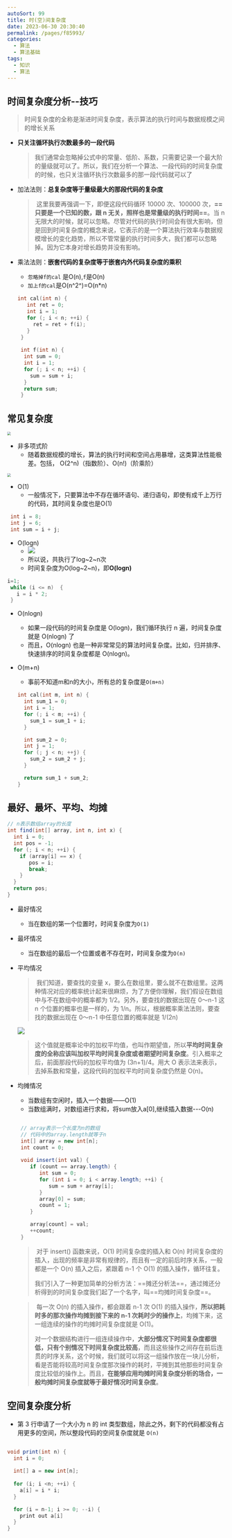 ```yaml
---
autoSort: 99
title: 时(空)间复杂度
date: 2023-06-30 20:30:40
permalink: /pages/f85993/
categories: 
  - 算法
  - 算法基础
tags: 
  - 知识
  - 算法
---
```




## 时间复杂度分析--技巧

>  时间复杂度的全称是渐进时间复杂度，表示算法的执行时间与数据规模之间的增长关系

* **只关注循环执行次数最多的一段代码**

  > ​	我们通常会忽略掉公式中的常量、低阶、系数，只需要记录一个最大阶的量级就可以了。所以，我们在分析一个算法、一段代码的时间复杂度的时候，也只关注循环执行次数最多的那一段代码就可以了

* 加法法则：**总复杂度等于量级最大的那段代码的复杂度**

  > ​		这里我要再强调一下，即便这段代码循环 10000 次、100000 次，**==只要是一个已知的数，跟 n 无关，照样也是常量级的执行时间==**。当 n 无限大的时候，就可以忽略。尽管对代码的执行时间会有很大影响，但是回到时间复杂度的概念来说，它表示的是一个算法执行效率与数据规模增长的变化趋势，所以不管常量的执行时间多大，我们都可以忽略掉。因为它本身对增长趋势并没有影响。

* 乘法法则：**嵌套代码的复杂度等于嵌套内外代码复杂度的乘积**

  * `忽略掉f的cal` 是O(n),`f`是O(n)
  * `加上f的cal`是O(n^2^)=O(n*n)

  ``` c
  int cal(int n) {
     int ret = 0; 
     int i = 1;
     for (; i < n; ++i) {
       ret = ret + f(i);
     } 
   } 
   
   int f(int n) {
    int sum = 0;
    int i = 1;
    for (; i < n; ++i) {
      sum = sum + i;
    } 
    return sum;
   }
  ```

## 常见复杂度

<img src="/assets/算法/常见算法复杂度.webp" style="zoom:50%;" />

* 非多项式阶
  * 随着数据规模的增长，算法的执行时间和空间占用暴增，这类算法性能极差。包括， O(2^n)（指数阶）、O(n!)（阶乘阶）

<img src="/assets/算法/常见算法复杂度1.webp" style="zoom:50%;" />

* O(1)
  * 一般情况下，只要算法中不存在循环语句、递归语句，即使有成千上万行的代码，其时间复杂度也是Ο(1)

```c
 int i = 8;
 int j = 6;
 int sum = i + j;
```

* O(logn)
  * ![](/assets/算法/logn.webp)
  * 所以说，共执行了log~2~n次
  * 时间复杂度为O(log~2~n)，即**O(logn)**

```c
i=1;
 while (i <= n)  {
   i = i * 2;
 }
```

* O(nlogn)
  * 如果一段代码的时间复杂度是 O(logn)，我们循环执行 n 遍，时间复杂度就是 O(nlogn) 了
  * 而且，O(nlogn) 也是一种非常常见的算法时间复杂度。比如，归并排序、快速排序的时间复杂度都是 O(nlogn)。

* O(m+n)

  * 事前不知道m和n的大小，所有总的复杂度是`O(m+n)`

  ```c
  int cal(int m, int n) {
    int sum_1 = 0;
    int i = 1;
    for (; i < m; ++i) {
      sum_1 = sum_1 + i;
    }
  
    int sum_2 = 0;
    int j = 1;
    for (; j < n; ++j) {
      sum_2 = sum_2 + j;
    }
  
    return sum_1 + sum_2;
  }
  ```

## 最好、最坏、平均、均摊

```java
// n表示数组array的长度
int find(int[] array, int n, int x) {
  int i = 0;
  int pos = -1;
  for (; i < n; ++i) {
    if (array[i] == x) {
       pos = i;
       break;
    }
  }
  return pos;
}
```

* 最好情况

  * 当在数组的第一个位置时，时间复杂度为`O(1)`

* 最坏情况

  * 当在数组的最后一个位置或者不存在时，时间复杂度为`O(n)`

* 平均情况

  > ​	我们知道，要查找的变量 x，要么在数组里，要么就不在数组里。这两种情况对应的概率统计起来很麻烦，为了方便你理解，我们假设在数组中与不在数组中的概率都为 1/2。另外，要查找的数据出现在 0～n-1 这 n 个位置的概率也是一样的，为 1/n。所以，根据概率乘法法则，要查找的数据出现在 0～n-1 中任意位置的概率就是 1/(2n)

  ![](/assets/算法/平均时间复杂度.webp)

  > ​	这个值就是概率论中的加权平均值，也叫作期望值，所以**平均时间复杂度的全称应该叫加权平均时间复杂度或者期望时间复杂度**。引入概率之后，前面那段代码的加权平均值为 (3n+1)/4。用大 O 表示法来表示，去掉系数和常量，这段代码的加权平均时间复杂度仍然是 O(n)。

* 均摊情况

  * 当数组有空闲时，插入一个数据——O(1)
  * 当数组满时，对数组进行求和，将sum放入a[0],继续插入数据---O(n)

  ```java
  
   // array表示一个长度为n的数组
   // 代码中的array.length就等于n
   int[] array = new int[n];
   int count = 0;
   
   void insert(int val) {
      if (count == array.length) {
         int sum = 0;
         for (int i = 0; i < array.length; ++i) {
            sum = sum + array[i];
         }
         array[0] = sum;
         count = 1;
      }
  
      array[count] = val;
      ++count;
   }
  ```

  > ​    对于 insert() 函数来说，O(1) 时间复杂度的插入和 O(n) 时间复杂度的插入，出现的频率是非常有规律的，而且有一定的前后时序关系，一般都是一个 O(n) 插入之后，紧跟着 n-1 个 O(1) 的插入操作，循环往复。
  >
  >    我们引入了一种更加简单的分析方法：==摊还分析法==，通过摊还分析得到的时间复杂度我们起了一个名字，叫==均摊时间复杂度==。

  > ​     每一次 O(n) 的插入操作，都会跟着 n-1 次 O(1) 的插入操作，**所以把耗时多的那次操作均摊到接下来的 n-1 次耗时少的操作上**，均摊下来，这一组连续的操作的均摊时间复杂度就是 O(1)。
  >
  >    对一个数据结构进行一组连续操作中，**大部分情况下时间复杂度都很低，只有个别情况下时间复杂度比较高**，而且这些操作之间存在前后连贯的时序关系，这个时候，我们就可以将这一组操作放在一块儿分析，看是否能将较高时间复杂度那次操作的耗时，平摊到其他那些时间复杂度比较低的操作上。而且，**在能够应用均摊时间复杂度分析的场合，一般均摊时间复杂度就等于最好情况时间复杂度**。



## 空间复杂度分析

* 第 3 行申请了一个大小为 n 的 int 类型数组，除此之外，剩下的代码都没有占用更多的空间，所以整段代码的空间复杂度就是 `O(n)`

```java

void print(int n) {
  int i = 0;
    
  int[] a = new int[n];
    
  for (i; i <n; ++i) {
    a[i] = i * i;
  }

  for (i = n-1; i >= 0; --i) {
    print out a[i]
  }
}
```
